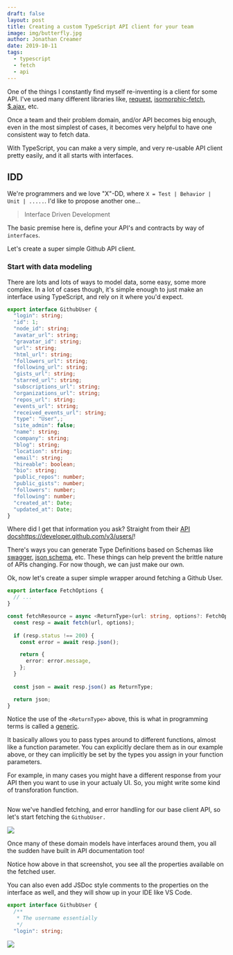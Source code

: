 ```yaml
---
draft: false
layout: post
title: Creating a custom TypeScript API client for your team
image: img/butterfly.jpg
author: Jonathan Creamer
date: 2019-10-11
tags: 
  - typescript
  - fetch
  - api
---
```


One of the things I constantly find myself re-inventing is a client for some API. I've used many different libraries like, [request](https://github.com/request/request), [isomorphic-fetch](https://github.com/matthew-andrews/isomorphic-fetch), [$.ajax](https://api.jquery.com/jquery.ajax/), etc.

Once a team and their problem domain, and/or API becomes big enough, even in the most simplest of cases, it becomes very helpful to have one consistent way to fetch data.

With TypeScript, you can make a very simple, and very re-usable API client pretty easily, and it all starts with interfaces.

## IDD
We're programmers and we love "X"-DD, where `X = Test | Behavior | Unit | .....`. I'd like to propose another one...

> Interface Driven Development

The basic premise here is, define your API's and contracts by way of `interfaces`.

Let's create a super simple Github API client.

### Start with data modeling
There are lots and lots of ways to model data, some easy, some more complex. In a lot of cases though, it's simple enough to just make an interface using TypeScript, and rely on it where you'd expect.

```ts
export interface GithubUser {
  "login": string;
  "id": 1;
  "node_id": string;
  "avatar_url": string;
  "gravatar_id": string;
  "url": string;
  "html_url": string;
  "followers_url": string;
  "following_url": string;
  "gists_url": string;
  "starred_url": string;
  "subscriptions_url": string;
  "organizations_url": string;
  "repos_url": string;
  "events_url": string;
  "received_events_url": string;
  "type": "User",;
  "site_admin": false;
  "name": string;
  "company": string;
  "blog": string;
  "location": string;
  "email": string;
  "hireable": boolean;
  "bio": string;
  "public_repos": number;
  "public_gists": number;
  "followers": number;
  "following": number;
  "created_at": Date;
  "updated_at": Date;
}
```

Where did I get that information you ask? Straight from their [API docs]()https://developer.github.com/v3/users/! 

There's ways you can generate Type Definitions based on Schemas like [swagger](https://github.com/mstssk/sw2dts), [json schema](https://www.npmjs.com/package/json-schema-to-typescript), etc. These things can help prevent the brittle nature of APIs changing. For now though, we can just make our own.

Ok, now let's create a super simple wrapper around fetching a Github User.

```ts
export interface FetchOptions {
  // ...
}

const fetchResource = async <ReturnType>(url: string, options?: FetchOptions) => {
  const resp = await fetch(url, options);
  
  if (resp.status !== 200) {
    const error = await resp.json();

    return {
      error: error.message,
    };
  }
  
  const json = await resp.json() as ReturnType;

  return json;
}
```

Notice the use of the `<ReturnType>` above, this is what in programming terms is called a [generic](https://www.typescriptlang.org/docs/handbook/generics.html).

It basically allows you to pass types around to different functions, almost like a function parameter. You can explicitly declare them as in our example above, or they can implicitly be set by the types you assign in your function parameters.

For example, in many cases you might have a different response from your API then you want to use in your actualy UI. So, you might write some kind of transforation function.

```

```

Now we've handled fetching, and error handling for our base client API, so let's start fetching the `GithubUser.`

![](https://d.pr/i/L3GJlr+)

Once many of these domain models have interfaces around them, you all the sudden have built in API documentation too!

Notice how above in that screenshot, you see all the properties available on the fetched user.

You can also even add JSDoc style comments to the properties on the interface as well, and they will show up in your IDE like VS Code.

```ts
export interface GithubUser {
  /**
   * The username essentially
   */
  "login": string;
```

![](https://d.pr/i/C7ILVX+)
